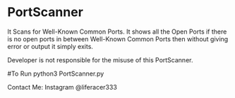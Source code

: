 # PortScanner
It Scans for Well-Known Common Ports.
It shows all the Open Ports if there is no open ports in between Well-Known Common Ports then without giving error or output it simply exits.

Developer is not responsible for the misuse of this PortScanner.

#To Run
python3 PortScanner.py

Contact Me:
Instagram @liferacer333
